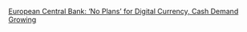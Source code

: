 [European Central Bank: ‘No Plans’ for Digital Currency, Cash Demand Growing](https://cointelegraph.com/news/european-central-bank-no-plans-for-digital-currency-cash-demand-growing)